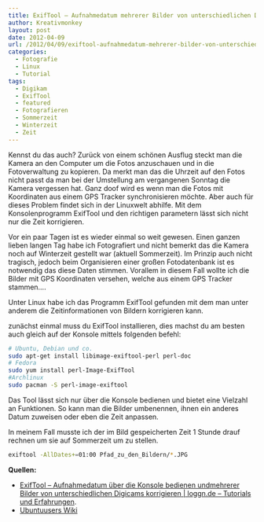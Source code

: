 ```yaml
---
title: ExifTool – Aufnahmedatum mehrerer Bilder von unterschiedlichen Digicams korrigieren
author: Kreativmonkey
layout: post
date: 2012-04-09
url: /2012/04/09/exiftool-aufnahmedatum-mehrerer-bilder-von-unterschiedlichen-digicams-korrigieren/
categories:
  - Fotografie
  - Linux
  - Tutorial
tags:
  - Digikam
  - ExifTool
  - featured
  - Fotografieren
  - Sommerzeit
  - Winterzeit
  - Zeit
---
```

Kennst du das auch? Zurück von einem schönen Ausflug steckt man die Kamera an den Computer um die Fotos anzuschauen und in die Fotoverwaltung zu kopieren. Da merkt man das die Uhrzeit auf den Fotos nicht passt da man bei der Umstellung am vergangenen Sonntag die Kamera vergessen hat. Ganz doof wird es wenn man die Fotos mit Koordinaten aus einem GPS Tracker synchronisieren möchte. Aber auch für dieses Problem findet sich in der Linuxwelt abhilfe. Mit dem Konsolenprogramm ExifTool und den richtigen parametern lässt sich nicht nur die Zeit korrigieren.
  
<!--more-->

Vor ein paar Tagen ist es wieder einmal so weit gewesen. Einen ganzen lieben langen Tag habe ich Fotografiert und nicht bemerkt das die Kamera noch auf Winterzeit gestellt war (aktuell Sommerzeit). Im Prinzip auch nicht tragisch, jedoch beim Organisieren einer großen Fotodatenbank ist es notwendig das diese Daten stimmen. Vorallem in diesem Fall wollte ich die Bilder mit GPS Koordinaten versehen, welche aus einem GPS Tracker stammen&#8230;.
  
Unter Linux habe ich das Programm ExifTool gefunden mit dem man unter anderem die Zeitinformationen von Bildern korrigieren kann.

zunächst einmal muss du ExifTool installieren, dies machst du am besten auch gleich auf der Konsole mittels folgenden befehl:

```bash
# Ubuntu, Debian und co.
sudo apt-get install libimage-exiftool-perl perl-doc
# Fedora
sudo yum install perl-Image-ExifTool
#Archlinux
sudo pacman -S perl-image-exiftool
```

Das Tool lässt sich nur über die Konsole bedienen und bietet eine Vielzahl an Funktionen. So kann man die Bilder umbenennen, ihnen ein anderes Datum zuweisen oder eben die Zeit anpassen.

In meinem Fall musste ich der im Bild gespeicherten Zeit 1 Stunde drauf rechnen um sie auf Sommerzeit um zu stellen.

```bash
exiftool -AllDates+=01:00 Pfad_zu_den_Bildern/*.JPG
```

**Quellen:**

  * [ExifTool – Aufnahmedatum über die Konsole bedienen und][1][mehrerer Bilder von unterschiedlichen Digicams korrigieren | loggn.de – Tutorials und Erfahrungen][1].
  * [Ubuntuusers Wiki][2]

 [1]: http://www.loggn.de/exiftool-aufnahmedatum-mehrerer-bilder-von-unterschiedlichen-digicams-korrigieren/
 [2]: http://wiki.ubuntuusers.de/ExifTool
